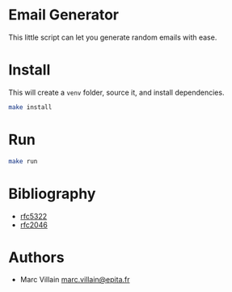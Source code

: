 Email Generator
===

This little script can let you generate random emails with ease.


# Install

This will create a `venv` folder, source it, and install dependencies.

```bash
make install
```

# Run

```bash
make run
```

# Bibliography

* [rfc5322](https://tools.ietf.org/html/rfc5322)
* [rfc2046](https://tools.ietf.org/html/rfc2046)

# Authors

* Marc Villain <marc.villain@epita.fr>
